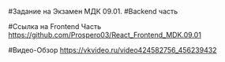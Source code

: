 #Задание  на Экзамен МДК 09.01.
#Backend часть

#Ссылка на Frontend Часть
https://github.com/Prospero03/React_Frontend_MDK.09.01

#Видео-Обзор
https://vkvideo.ru/video424582756_456239432
